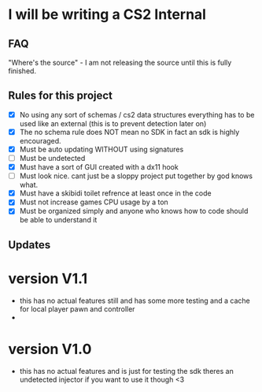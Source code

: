 # I will be writing a CS2 Internal
## FAQ
"Where's the source" - I am not releasing the source until this is fully finished.
## Rules for this project
- [X] No using any sort of schemas / cs2 data structures everything has to be used like an external (this is to prevent detection later on)
- [X] The no schema rule does NOT mean no SDK in fact an sdk is highly encouraged.
- [X] Must be auto updating WITHOUT using signatures
- [ ] Must be undetected
- [X] Must have a sort of GUI created with a dx11 hook
- [ ] Must look nice. cant just be a sloppy project put together by god knows what.
- [X] Must have a skibidi toilet refrence at least once in the code
- [X] Must not increase games CPU usage by a ton
- [X] Must be organized simply and anyone who knows how to code should be able to understand it
## Updates
# version V1.1
- this has no actual features still and has some more testing and a cache for local player pawn and controller
- 
# version V1.0
- this has no actual features and is just for testing the sdk theres an undetected injector if you want to use it though <3

